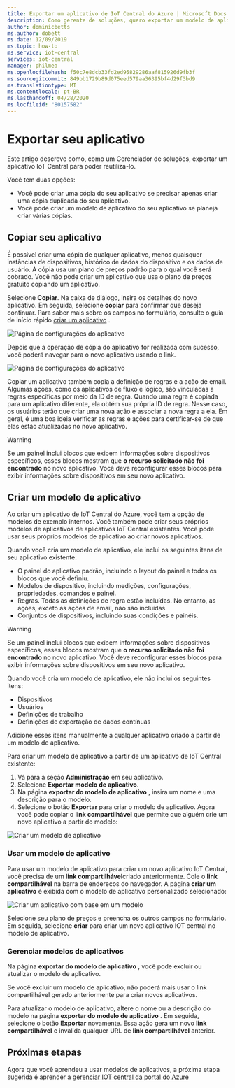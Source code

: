```yaml
---
title: Exportar um aplicativo de IoT Central do Azure | Microsoft Docs
description: Como gerente de soluções, quero exportar um modelo de aplicativo para poder reutilizá-lo.
author: dominicbetts
ms.author: dobett
ms.date: 12/09/2019
ms.topic: how-to
ms.service: iot-central
services: iot-central
manager: philmea
ms.openlocfilehash: f50c7e8dcb33fd2ed95829286aaf815926d9fb3f
ms.sourcegitcommit: 849bb1729b89d075eed579aa36395bf4d29f3bd9
ms.translationtype: MT
ms.contentlocale: pt-BR
ms.lasthandoff: 04/28/2020
ms.locfileid: "80157582"
---
```

# <a name="export-your-application"></a>Exportar seu aplicativo



Este artigo descreve como, como um Gerenciador de soluções, exportar um aplicativo IoT Central para poder reutilizá-lo.

Você tem duas opções:

- Você pode criar uma cópia do seu aplicativo se precisar apenas criar uma cópia duplicada do seu aplicativo.
- Você pode criar um modelo de aplicativo do seu aplicativo se planeja criar várias cópias.

## <a name="copy-your-application"></a>Copiar seu aplicativo

É possível criar uma cópia de qualquer aplicativo, menos quaisquer instâncias de dispositivos, histórico de dados do dispositivo e os dados de usuário. A cópia usa um plano de preços padrão para o qual você será cobrado. Você não pode criar um aplicativo que usa o plano de preços gratuito copiando um aplicativo.

Selecione **Copiar**. Na caixa de diálogo, insira os detalhes do novo aplicativo. Em seguida, selecione **copiar** para confirmar que deseja continuar. Para saber mais sobre os campos no formulário, consulte o guia de início rápido [criar um aplicativo](quick-deploy-iot-central.md) .

![Página de configurações do aplicativo](media/howto-use-app-templates/appcopy2.png)

Depois que a operação de cópia do aplicativo for realizada com sucesso, você poderá navegar para o novo aplicativo usando o link.

![Página de configurações do aplicativo](media/howto-use-app-templates/appcopy3a.png)

Copiar um aplicativo também copia a definição de regras e a ação de email. Algumas ações, como os aplicativos de fluxo e lógico, são vinculadas a regras específicas por meio da ID de regra. Quando uma regra é copiada para um aplicativo diferente, ela obtém sua própria ID de regra. Nesse caso, os usuários terão que criar uma nova ação e associar a nova regra a ela. Em geral, é uma boa ideia verificar as regras e ações para certificar-se de que elas estão atualizadas no novo aplicativo.

> [!WARNING]
> Se um painel inclui blocos que exibem informações sobre dispositivos específicos, esses blocos mostram que **o recurso solicitado não foi encontrado** no novo aplicativo. Você deve reconfigurar esses blocos para exibir informações sobre dispositivos em seu novo aplicativo.

## <a name="create-an-application-template"></a>Criar um modelo de aplicativo

Ao criar um aplicativo de IoT Central do Azure, você tem a opção de modelos de exemplo internos. Você também pode criar seus próprios modelos de aplicativos de aplicativos IoT Central existentes. Você pode usar seus próprios modelos de aplicativo ao criar novos aplicativos.

Quando você cria um modelo de aplicativo, ele inclui os seguintes itens de seu aplicativo existente:

- O painel do aplicativo padrão, incluindo o layout do painel e todos os blocos que você definiu.
- Modelos de dispositivo, incluindo medições, configurações, propriedades, comandos e painel.
- Regras. Todas as definições de regra estão incluídas. No entanto, as ações, exceto as ações de email, não são incluídas.
- Conjuntos de dispositivos, incluindo suas condições e painéis.

> [!WARNING]
> Se um painel inclui blocos que exibem informações sobre dispositivos específicos, esses blocos mostram que **o recurso solicitado não foi encontrado** no novo aplicativo. Você deve reconfigurar esses blocos para exibir informações sobre dispositivos em seu novo aplicativo.

Quando você cria um modelo de aplicativo, ele não inclui os seguintes itens:

- Dispositivos
- Usuários
- Definições de trabalho
- Definições de exportação de dados contínuas

Adicione esses itens manualmente a qualquer aplicativo criado a partir de um modelo de aplicativo.

Para criar um modelo de aplicativo a partir de um aplicativo de IoT Central existente:

1. Vá para a seção **Administração** em seu aplicativo.
1. Selecione **Exportar modelo de aplicativo**.
1. Na página **exportar do modelo de aplicativo** , insira um nome e uma descrição para o modelo.
1. Selecione o botão **Exportar** para criar o modelo de aplicativo. Agora você pode copiar o **link compartilhável** que permite que alguém crie um novo aplicativo a partir do modelo:

![Criar um modelo de aplicativo](media/howto-use-app-templates/create-template.png)

### <a name="use-an-application-template"></a>Usar um modelo de aplicativo

Para usar um modelo de aplicativo para criar um novo aplicativo IoT Central, você precisa de um **link compartilhável**criado anteriormente. Cole o **link compartilhável** na barra de endereços do navegador. A página **criar um aplicativo** é exibida com o modelo de aplicativo personalizado selecionado:

![Criar um aplicativo com base em um modelo](media/howto-use-app-templates/create-app.png)

Selecione seu plano de preços e preencha os outros campos no formulário. Em seguida, selecione **criar** para criar um novo aplicativo IOT central no modelo de aplicativo.

### <a name="manage-application-templates"></a>Gerenciar modelos de aplicativos

Na página **exportar do modelo de aplicativo** , você pode excluir ou atualizar o modelo de aplicativo.

Se você excluir um modelo de aplicativo, não poderá mais usar o link compartilhável gerado anteriormente para criar novos aplicativos.

Para atualizar o modelo de aplicativo, altere o nome ou a descrição do modelo na página **exportar do modelo de aplicativo** . Em seguida, selecione o botão **Exportar** novamente. Essa ação gera um novo **link compartilhável** e invalida qualquer URL de **link compartilhável** anterior.

## <a name="next-steps"></a>Próximas etapas

Agora que você aprendeu a usar modelos de aplicativos, a próxima etapa sugerida é aprender a [gerenciar IOT central da portal do Azure](howto-manage-iot-central-from-portal.md)
